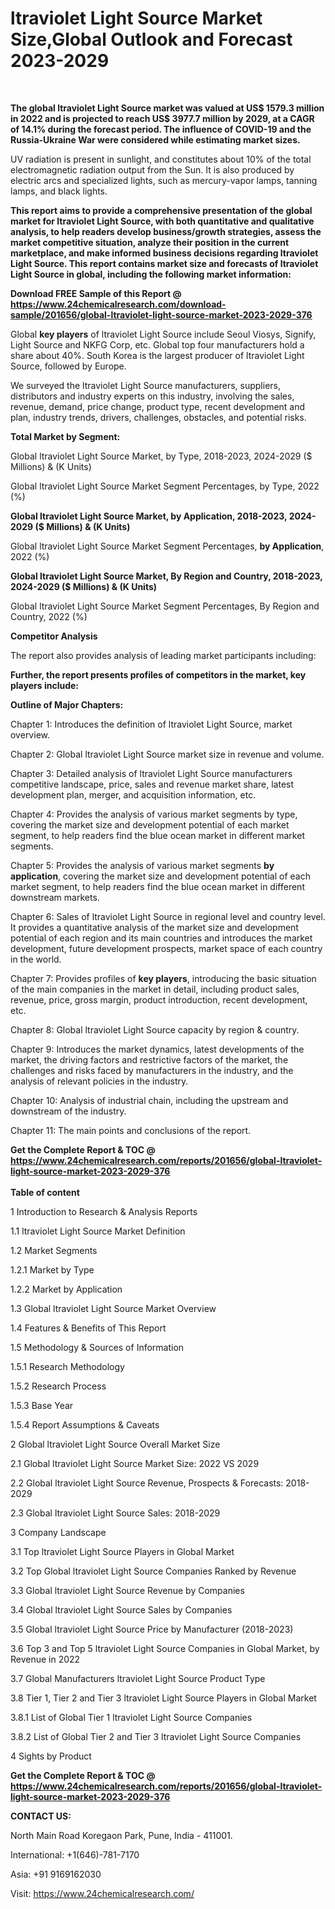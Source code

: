 <h1>ltraviolet Light Source Market Size,Global Outlook and Forecast 2023-2029</h1><br/><p><strong>The global ltraviolet Light Source market was valued at US$ 1579.3 million in 2022 and is projected to reach US$ 3977.7 million by 2029, at a <strong>CAGR</strong> of 14.1% during the forecast period. The influence of COVID-19 and the Russia-Ukraine War were considered while estimating market sizes.</strong></p><p>UV radiation is present in sunlight, and constitutes about 10% of the total electromagnetic radiation output from the Sun. It is also produced by electric arcs and specialized lights, such as mercury-vapor lamps, tanning lamps, and black lights.</p><p><strong>This report aims to provide a comprehensive presentation of the global market for ltraviolet Light Source, with both quantitative and qualitative analysis, to help readers develop business/growth strategies, assess the market competitive situation, analyze their position in the current marketplace, and make informed business decisions regarding ltraviolet Light Source. This report contains market size and forecasts of ltraviolet Light Source in global, including the following market information:</strong></p><div><b>Download FREE Sample of this Report @ <a href="https://www.24chemicalresearch.com/download-sample/201656/global-ltraviolet-light-source-market-2023-2029-376">https://www.24chemicalresearch.com/download-sample/201656/global-ltraviolet-light-source-market-2023-2029-376</a></b></div><p>Global <strong>key players</strong> of ltraviolet Light Source include Seoul Viosys, Signify, Light Source and NKFG Corp, etc. Global top four manufacturers hold a share about 40%. South Korea is the largest producer of ltraviolet Light Source, followed by Europe.</p><p>We surveyed the ltraviolet Light Source manufacturers, suppliers, distributors and industry experts on this industry, involving the sales, revenue, demand, price change, product type, recent development and plan, industry trends, drivers, challenges, obstacles, and potential risks.</p><p><strong>Total Market by Segment:</strong></p><p>Global ltraviolet Light Source Market, by Type, 2018-2023, 2024-2029 ($ Millions) & (K Units)</p><p>Global ltraviolet Light Source Market Segment Percentages, by Type, 2022 (%)</p><p><strong>Global ltraviolet Light Source Market, <strong>by Application</strong>, 2018-2023, 2024-2029 ($ Millions) & (K Units)</strong></p><p>Global ltraviolet Light Source Market Segment Percentages, <strong>by Application</strong>, 2022 (%)</p><p><strong>Global ltraviolet Light Source Market, By Region and Country, 2018-2023, 2024-2029 ($ Millions) & (K Units)</strong></p><p>Global ltraviolet Light Source Market Segment Percentages, By Region and Country, 2022 (%)</p><p><strong>Competitor Analysis</strong></p><p>The report also provides analysis of leading market participants including:</p><p><strong>Further, the report presents profiles of competitors in the market, <strong>key players</strong> include:</strong></p><p><strong>Outline of Major Chapters:</strong></p><p>Chapter 1: Introduces the definition of ltraviolet Light Source, market overview.</p><p>Chapter 2: Global ltraviolet Light Source market size in revenue and volume.</p><p>Chapter 3: Detailed analysis of ltraviolet Light Source manufacturers competitive landscape, price, sales and revenue market share, latest development plan, merger, and acquisition information, etc.</p><p>Chapter 4: Provides the analysis of various market segments by type, covering the market size and development potential of each market segment, to help readers find the blue ocean market in different market segments.</p><p>Chapter 5: Provides the analysis of various market segments <strong>by application</strong>, covering the market size and development potential of each market segment, to help readers find the blue ocean market in different downstream markets.</p><p>Chapter 6: Sales of ltraviolet Light Source in regional level and country level. It provides a quantitative analysis of the market size and development potential of each region and its main countries and introduces the market development, future development prospects, market space of each country in the world.</p><p>Chapter 7: Provides profiles of <strong>key players</strong>, introducing the basic situation of the main companies in the market in detail, including product sales, revenue, price, gross margin, product introduction, recent development, etc.</p><p>Chapter 8: Global ltraviolet Light Source capacity by region & country.</p><p>Chapter 9: Introduces the market dynamics, latest developments of the market, the driving factors and restrictive factors of the market, the challenges and risks faced by manufacturers in the industry, and the analysis of relevant policies in the industry.</p><p>Chapter 10: Analysis of industrial chain, including the upstream and downstream of the industry.</p><p>Chapter 11: The main points and conclusions of the report.</p><div><b>Get the Complete Report & TOC @ <a href="https://www.24chemicalresearch.com/reports/201656/global-ltraviolet-light-source-market-2023-2029-376">https://www.24chemicalresearch.com/reports/201656/global-ltraviolet-light-source-market-2023-2029-376</a></b></div><br><b>Table of content</b><p>1 Introduction to Research & Analysis Reports<br />
 
  1.1 ltraviolet Light Source Market Definition<br />
 
  1.2 Market Segments<br />
 
  1.2.1 Market by Type<br />
 
  1.2.2 Market by Application<br />
 
  1.3 Global ltraviolet Light Source Market Overview<br />
 
  1.4 Features & Benefits of This Report<br />
 
  1.5 Methodology & Sources of Information<br />
 
  1.5.1 Research Methodology<br />
 
  1.5.2 Research Process<br />
 
  1.5.3 Base Year<br />
 
  1.5.4 Report Assumptions & Caveats<br />
 
 2 Global ltraviolet Light Source Overall Market Size<br />
 
  2.1 Global ltraviolet Light Source Market Size: 2022 VS 2029<br />
 
  2.2 Global ltraviolet Light Source Revenue, Prospects & Forecasts: 2018-2029<br />
 
  2.3 Global ltraviolet Light Source Sales: 2018-2029<br />
 
 3 Company Landscape<br />
 
  3.1 Top ltraviolet Light Source Players in Global Market<br />
 
  3.2 Top Global ltraviolet Light Source Companies Ranked by Revenue<br />
 
  3.3 Global ltraviolet Light Source Revenue by Companies<br />
 
  3.4 Global ltraviolet Light Source Sales by Companies<br />
 
  3.5 Global ltraviolet Light Source Price by Manufacturer (2018-2023)<br />
 
  3.6 Top 3 and Top 5 ltraviolet Light Source Companies in Global Market, by Revenue in 2022<br />
 
  3.7 Global Manufacturers ltraviolet Light Source Product Type<br />
 
  3.8 Tier 1, Tier 2 and Tier 3 ltraviolet Light Source Players in Global Market<br />
 
  3.8.1 List of Global Tier 1 ltraviolet Light Source Companies<br />
 
  3.8.2 List of Global Tier 2 and Tier 3 ltraviolet Light Source Companies<br />
 
 4 Sights by Product<br><div><b>Get the Complete Report & TOC @ <a href="https://www.24chemicalresearch.com/reports/201656/global-ltraviolet-light-source-market-2023-2029-376">https://www.24chemicalresearch.com/reports/201656/global-ltraviolet-light-source-market-2023-2029-376</a></b></div></p>
 
 <b>CONTACT US:</b><br>
 
 North Main Road Koregaon Park, Pune, India - 411001.<br/>
 
 International: +1(646)-781-7170<br/>
 
 Asia: +91 9169162030<br/>
 
 Visit: <a href="https://www.24chemicalresearch.com/">https://www.24chemicalresearch.com/</a>
 
 <br>